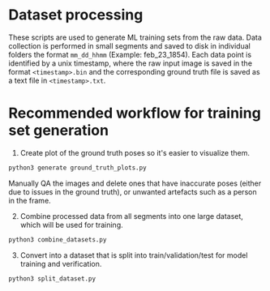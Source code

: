 # Dataset processing

These scripts are used to generate ML training sets from the raw data. Data collection is performed in small segments and saved to disk in individual folders the format `mm_dd_hhmm` (Example: feb_23_1854).
Each data point is identified by a unix timestamp, where the raw input image is saved in the format `<timestamp>.bin` and the corresponding ground truth file is saved as a text file in `<timestamp>.txt`.

# Recommended workflow for training set generation

1. Create plot of the ground truth poses so it's easier to visualize them.
```sh
python3 generate ground_truth_plots.py
```
Manually QA the images and delete ones that have inaccurate poses (either due to issues in the ground truth), or unwanted artefacts such as a person in the frame.

2. Combine processed data from all segments into one large dataset, which will be used for training.
```sh
python3 combine_datasets.py
```

3. Convert into a dataset that is split into train/validation/test for model training and verification.
```sh
python3 split_dataset.py
```



